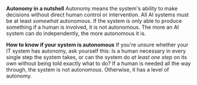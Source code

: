 **Autonomy in a nutshell**
Autonomy means the system's ability to make decisions without direct human control or intervention. All AI systems must be at least _somewhat_ autonomous. If the system is only able to produce something if a human is involved, it is not autonomous. The more an AI system can do independently, the more autonomous it is.

**How to know if your system is autonomous**
If you're unsure whether your IT system has autonomy, ask yourself this: Is a human necessary in every single step the system takes, or can the system do _at least one step_ on its own without being told exactly what to do? If a human is needed all the way through, the system is not autonomous. Otherwise, it has a level of autonomy.

